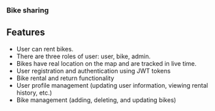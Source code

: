 ### Bike sharing

## Features
- User can rent bikes.
- There are three roles of user: user, bike, admin.
- Bikes have real location on the map and are tracked in live time.
- User registration and authentication using JWT tokens
- Bike rental and return functionality
- User profile management (updating user information, viewing rental history, etc.)
- Bike management (adding, deleting, and updating bikes)

